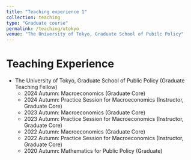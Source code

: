 ```yaml
---
title: "Teaching experience 1"
collection: teaching
type: "Graduate course"
permalink: /teaching/utokyo
venue: "The University of Tokyo, Graduate School of Pubilc Policy"
---
```


Teaching Experience
======
* The University of Tokyo, Graduate School of Public Policy (Graduate Teaching Fellow)
  * 2024 Autumn: Macroeconomics (Graduate Core)
  * 2024 Autumn: Practice Session for Macroeconomics (Instructor, Graduate Core)
  * 2023 Autumn: Macroeconomics (Graduate Core)
  * 2023 Autumn: Practice Session for Macroeconomics (Instructor, Graduate Core)
  * 2022 Autumn: Macroeconomics (Graduate Core)
  * 2022 Autumn: Practice Session for Macroeconomics (Instructor, Graduate Core)
  * 2020 Autumn: Mathematics for Public Policy (Graduate)
